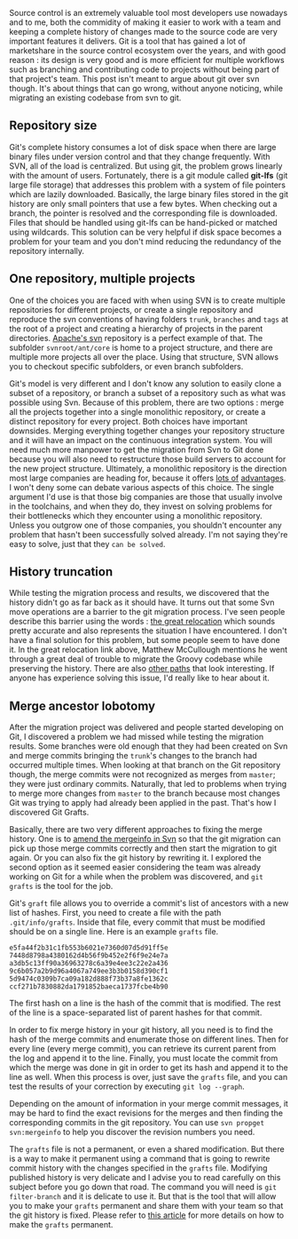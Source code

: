 Source control is an extremely valuable tool most developers use nowadays and to me, both the commidity of making it easier to work with a team and keeping a complete history of changes made to the source code are very important features it delivers. Git is a tool that has gained a lot of marketshare in the source control ecosystem over the years, and with good reason : its design is very good and is more efficient for multiple workflows such as branching and contributing code to projects without being part of that project's team. This post isn't meant to argue about git over svn though. It's about things that can go wrong, without anyone noticing, while migrating an existing codebase from svn to git.

## Repository size
Git's complete history consumes a lot of disk space when there are large binary files under version control and that they change frequently. With SVN, all of the load is centralized. But using git, the problem grows linearly with the amount of users. Fortunately, there is a git module called **git-lfs** (git large file storage) that addresses this problem with a system of file pointers which are lazily downloaded. Basically, the large binary files stored in the git history are only small pointers that use a few bytes. When checking out a branch, the pointer is resolved and the corresponding file is downloaded. Files that should be handled using git-lfs can be hand-picked or matched using wildcards. This solution can be very helpful if disk space becomes a problem for your team and you don't mind reducing the redundancy of the repository internally.

## One repository, multiple projects
One of the choices you are faced with when using SVN is to create multiple repositories for different projects, or create a single repository and reproduce the svn conventions of having folders `trunk`, `branches` and `tags` at the root of a project and creating a hierarchy of projects in the parent directories. [Apache's svn](http://svn.apache.org/viewvc/) repository is a perfect example of that. The subfolder `svnroot/ant/core` is home to a project structure, and there are multiple more projects all over the place. Using that structure, SVN allows you to checkout specific subfolders, or even branch subfolders.

Git's model is very different and I don't know any solution to easily clone a subset of a repository, or branch a subset of a repository such as what was possible using Svn. Because of this problem, there are two options : merge all the projects together into a single monolithic repository, or create a distinct repository for every project. Both choices have important downsides. Merging everything together changes your repository structure and it will have an impact on the continuous integration system. You will need much more manpower to get the migration from Svn to Git done because you will also need to restructure those build servers to account for the new project structure. Ultimately, a monolithic repository is the direction most large companies are heading for, because it offers [lots of](https://code.facebook.com/posts/218678814984400/scaling-mercurial-at-facebook/) [advantages](https://cacm.acm.org/magazines/2016/7/204032-why-google-stores-billions-of-lines-of-code-in-a-single-repository/fulltext). I won't deny some can debate various aspects of this choice. The single argument I'd use is that those big companies are those that usually involve in the toolchains, and when they do, they invest on solving problems for their bottlenecks which they encounter using a monolithic repository. Unless you outgrow one of those companies, you shouldn't encounter any problem that hasn't been successfully solved already. I'm not saying they're easy to solve, just that they `can be solved`.

## History truncation
While testing the migration process and results, we discovered that the history didn't go as far back as it should have. It turns out that some Svn move operations are a barrier to the git migration process. I've seen people describe this barrier using the words : [the great relocation](https://github.com/githubtraining/zzz_deprecated-feedback/issues/43) which sounds pretty accurate and also represents the situation I have encountered. I don't have a final solution for this problem, but some people seem to have done it. In the great relocation link above, Matthew McCullough mentions he went through a great deal of trouble to migrate the Groovy codebase while preserving the history. There are also [other paths](https://git.wiki.kernel.org/index.php/GitSvnSwitch) that look interesting. If anyone has experience solving this issue, I'd really like to hear about it.

## Merge ancestor lobotomy
After the migration project was delivered and people started developing on Git, I discovered a problem we had missed while testing the migration results. Some branches were old enough that they had been created on Svn and merge commits bringing the `trunk`'s changes to the branch had occurred multiple times. When looking at that branch on the Git repository though, the merge commits were not recognized as merges from `master`; they were just ordinary commits. Naturally, that led to problems when trying to merge more changes from `master` to the branch because most changes Git was trying to apply had already been applied in the past. That's how I discovered Git Grafts.

Basically, there are two very different approaches to fixing the merge history. One is to [amend the mergeinfo in Svn](http://stackoverflow.com/a/13805856/1279096) so that the git migration can pick up those merge commits correctly and then start the migration to git again. Or you can also fix the git history by rewriting it. I explored the second option as it seemed easier considering the team was already working on Git for a while when the problem was discovered, and `git grafts` is the tool for the job.

Git's `graft` file allows you to override a commit's list of ancestors with a new list of hashes. First, you need to create a file with the path `.git/info/grafts`. Inside that file, every commit that must be modified should be on a single line. Here is an example `grafts` file.
```
e5fa44f2b31c1fb553b6021e7360d07d5d91ff5e 7448d8798a4380162d4b56f9b452e2f6f9e24e7a a3db5c13ff90a36963278c6a39e4ee3c22e2a436
9c6b057a2b9d96a4067a749ee3b3b0158d390cf1 5d9474c0309b7ca09a182d888f73b37a8fe1362c ccf271b7830882da1791852baeca1737fcbe4b90
```

The first hash on a line is the hash of the commit that is modified. The rest of the line is a space-separated list of parent hashes for that commit.

In order to fix merge history in your git history, all you need is to find the hash of the merge commits and enumerate those on different lines. Then for every line (every merge commit), you can retrieve its current parent from the log and append it to the line. Finally, you must locate the commit from which the merge was done in git in order to get its hash and append it to the line as well. When this process is over, just save the `grafts` file, and you can test the results of your correction by executing `git log --graph`.

Depending on the amount of information in your merge commit messages, it may be hard to find the exact revisions for the merges and then finding the corresponding commits in the git repository. You can use `svn propget svn:mergeinfo` to help you discover the revision numbers you need.

The `grafts` file is not a permanent, or even a shared modification. But there is a way to make it permanent using a command that is going to rewrite commit history with the changes specified in the `grafts` file. Modifying published history is very delicate and I advise you to read carefully on this subject before you go down that road. The command you will need is `git filter-branch` and it is delicate to use it. But that is the tool that will allow you to make your `grafts` permanent and share them with your team so that the git history is fixed. Please refer to [this article](http://blog.agavi.org/post/16865375185/fixing-svn-merge-history-in-git-repositories) for more details on how to make the `grafts` permanent.
